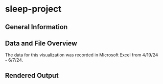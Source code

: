 # sleep-project

## General Information


## Data and File Overview
The data for this visualization was recorded in Microsoft Excel from 4/19/24 - 6/7/24. 

## Rendered Output


